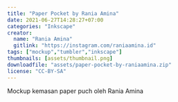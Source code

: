 ```yaml
---
title: "Paper Pocket by Rania Amina"
date: 2021-06-27T14:28:27+07:00
categories: "Inkscape"
creator: 
  name: "Rania Amina"
  gitlink: "https://instagram.com/raniaamina.id"
tags: ["mockup","tumbler","inkscape"]
thumbnails: [assets/thumbnail.png]
downloadfile: "assets/paper-pocket-by-raniaamina.zip"
license: "CC-BY-SA"
---
```

Mockup kemasan paper puch oleh Rania Amina 